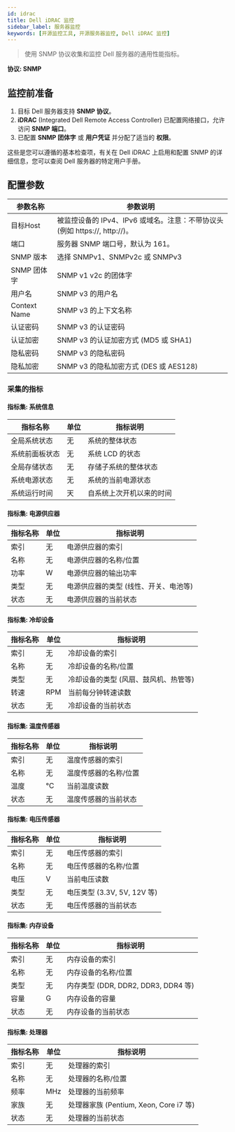 ```yaml
---
id: idrac
title: Dell iDRAC 监控
sidebar_label: 服务器监控
keywords: [开源监控工具, 开源服务器监控, Dell iDRAC 监控]
---
```


> 使用 SNMP 协议收集和监控 Dell 服务器的通用性能指标。

**协议: SNMP**

## 监控前准备

1. 目标 Dell 服务器支持 **SNMP 协议**。
2. **iDRAC** (Integrated Dell Remote Access Controller) 已配置网络接口，允许访问 **SNMP 端口**。
3. 已配置 **SNMP 团体字** 或 **用户凭证** 并分配了适当的 **权限**。

这些是您可以遵循的基本检查项，有关在 Dell iDRAC 上启用和配置 SNMP 的详细信息，您可以查阅 Dell 服务器的特定用户手册。

## 配置参数

| 参数名称 | 参数说明                                                                                          |
| -------- |---------------------------------------------------------------------------------------------------|
| 目标Host | 被监控设备的 IPv4、IPv6 或域名。注意：不带协议头 (例如 https://, http://)。                         |
| 端口     | 服务器 SNMP 端口号，默认为 161。                                                                   |
| SNMP 版本| 选择 SNMPv1、SNMPv2c 或 SNMPv3                                                                     |
| SNMP 团体字| SNMP v1 v2c 的团体字                                                                              |
| 用户名   | SNMP v3 的用户名                                                                                   |
| Context Name| SNMP v3 的上下文名称                                                                             |
| 认证密码 | SNMP v3 的认证密码                                                                                 |
| 认证加密 | SNMP v3 的认证加密方式 (MD5 或 SHA1)                                                                |
| 隐私密码 | SNMP v3 的隐私密码                                                                                 |
| 隐私加密 | SNMP v3 的隐私加密方式 (DES 或 AES128)                                                              |

### 采集的指标

#### 指标集: 系统信息

| 指标名称             | 单位 | 指标说明                                           |
| -------------------- | ---- | -------------------------------------------------- |
| 全局系统状态         | 无   | 系统的整体状态                                     |
| 系统前面板状态       | 无   | 系统 LCD 的状态                                    |
| 全局存储状态         | 无   | 存储子系统的整体状态                               |
| 系统电源状态         | 无   | 系统的当前电源状态                                 |
| 系统运行时间         | 天   | 自系统上次开机以来的时间                           |

#### 指标集: 电源供应器

| 指标名称    | 单位 | 指标说明                                           |
| ----------- | ---- | -------------------------------------------------- |
| 索引        | 无   | 电源供应器的索引                                   |
| 名称        | 无   | 电源供应器的名称/位置                              |
| 功率        | W    | 电源供应器的输出功率                               |
| 类型        | 无   | 电源供应器的类型 (线性、开关、电池等)              |
| 状态        | 无   | 电源供应器的当前状态                               |

#### 指标集: 冷却设备

| 指标名称    | 单位 | 指标说明                                           |
| ----------- | ---- | -------------------------------------------------- |
| 索引        | 无   | 冷却设备的索引                                     |
| 名称        | 无   | 冷却设备的名称/位置                                |
| 类型        | 无   | 冷却设备的类型 (风扇、鼓风机、热管等)              |
| 转速        | RPM  | 当前每分钟转速读数                                 |
| 状态        | 无   | 冷却设备的当前状态                                 |

#### 指标集: 温度传感器

| 指标名称    | 单位 | 指标说明                                           |
| ----------- | ---- | -------------------------------------------------- |
| 索引        | 无   | 温度传感器的索引                                   |
| 名称        | 无   | 温度传感器的名称/位置                              |
| 温度        | °C   | 当前温度读数                                       |
| 状态        | 无   | 温度传感器的当前状态                               |

#### 指标集: 电压传感器

| 指标名称    | 单位 | 指标说明                                           |
| ----------- | ---- | -------------------------------------------------- |
| 索引        | 无   | 电压传感器的索引                                   |
| 名称        | 无   | 电压传感器的名称/位置                              |
| 电压        | V    | 当前电压读数                                       |
| 类型        | 无   | 电压类型 (3.3V, 5V, 12V 等)                       |
| 状态        | 无   | 电压传感器的当前状态                               |

#### 指标集: 内存设备

| 指标名称    | 单位 | 指标说明                                           |
| ----------- | ---- | -------------------------------------------------- |
| 索引        | 无   | 内存设备的索引                                     |
| 名称        | 无   | 内存设备的名称/位置                                |
| 类型        | 无   | 内存类型 (DDR, DDR2, DDR3, DDR4 等)               |
| 容量        | G    | 内存设备的容量                                     |
| 状态        | 无   | 内存设备的当前状态                                 |

#### 指标集: 处理器

| 指标名称    | 单位 | 指标说明                                           |
| ----------- | ---- | -------------------------------------------------- |
| 索引        | 无   | 处理器的索引                                       |
| 名称        | 无   | 处理器的名称/位置                                  |
| 频率        | MHz  | 处理器的当前频率                                   |
| 家族        | 无   | 处理器家族 (Pentium, Xeon, Core i7 等)            |
| 状态        | 无   | 处理器的当前状态                                   |
